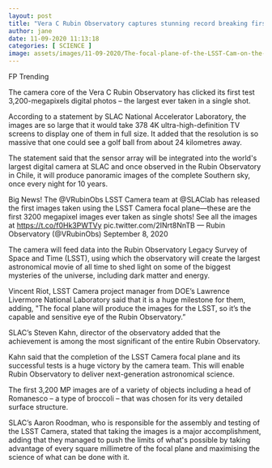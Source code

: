 ```yaml
---
layout: post
title: "Vera C Rubin Observatory captures stunning record breaking first photo of broccoli Technology News Firstpost"
author: jane 
date: 11-09-2020 11:13:18 
categories: [ SCIENCE ] 
image: assets/images/11-09-2020/The-focal-plane-of-the-LSST-Cam-on-the-Vera-Rubin-Telescope_Jacqueline-OrrellSLAC-National-Accelera.jpg
---
```

FP Trending

The camera core of the Vera C Rubin Observatory has clicked its first test 3,200-megapixels digital photos – the largest ever taken in a single shot.

According to a statement by SLAC National Accelerator Laboratory, the images are so large that it would take 378 4K ultra-high-definition TV screens to display one of them in full size. It added that the resolution is so massive that one could see a golf ball from about 24 kilometres away.

The statement said that the sensor array will be integrated into the world's largest digital camera at SLAC and once observed in the Rubin Observatory in Chile, it will produce panoramic images of the complete Southern sky, once every night for 10 years.

Big News! The @VRubinObs LSST Camera team at @SLAClab has released the first images taken using the LSST Camera focal plane—these are the first 3200 megapixel images ever taken as single shots! See all the images at https://t.co/f0Hk3PWTVy pic.twitter.com/2INrt8NnTB — Rubin Observatory (@VRubinObs) September 8, 2020

The camera will feed data into the Rubin Observatory Legacy Survey of Space and Time (LSST), using which the observatory will create the largest astronomical movie of all time to shed light on some of the biggest mysteries of the universe, including dark matter and energy.

Vincent Riot, LSST Camera project manager from DOE’s Lawrence Livermore National Laboratory said that it is a huge milestone for them, adding, "The focal plane will produce the images for the LSST, so it’s the capable and sensitive eye of the Rubin Observatory.”

SLAC’s Steven Kahn, director of the observatory added that the achievement is among the most significant of the entire Rubin Observatory.

Kahn said that the completion of the LSST Camera focal plane and its successful tests is a huge victory by the camera team. This will enable Rubin Observatory to deliver next-generation astronomical science.

The first 3,200 MP images are of a variety of objects including a head of Romanesco – a type of broccoli – that was chosen for its very detailed surface structure.

SLAC’s Aaron Roodman, who is responsible for the assembly and testing of the LSST Camera, stated that taking the images is a major accomplishment, adding that they managed to push the limits of what's possible by taking advantage of every square millimetre of the focal plane and maximising the science of what can be done with it.